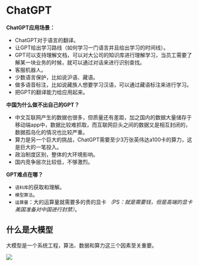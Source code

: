 # ChatGPT

**ChatGPT应用场景：**

- ChatGPT对于语言的翻译。
- 让GPT给出学习路线（如何学习一门语言并且给出学习的时间线）。
- GPT可以支持理解文档，可以对大公司的知识库进行理解学习，当员工需要了解某一块业务的时候，就可以通过对话来进行识别查找。
- 客服机器人。
- 少数语言保护，比如说沪语、藏语。
- 做多语音标注，比如说藏族人想要学习汉语，可以通过藏语标注来进行学习。
- 把GPT的翻译能力给应用起来。

**中国为什么做不出自己的GPT？**

* 中文互联网产生的数据也很多，但质量还有差距，加之国内的数据大量储存于移动端app中，数据比较难抓取，而互联网巨头之间的数据又是相互封闭的，数据孤岛化的情况也比较严重。
* 算力是另一个巨大的挑战，ChatGPT需要至少3万张英伟达a100卡的算力，这是巨大的一笔投入。
* 政治制度区别，整体的大环境影响。
* 国内竞争层次比较低，不够激烈。

**GPT难点在哪？**

- `语料库`的获取和理解。
- `模型算法`。
- `运算量`：大的运算量就需要多的贵的显卡 *（PS：就是需要钱，但是高端的显卡美国准备对中国进行封禁）*。

## 什么是大模型

大模型是一个系统工程，算法、数据和算力这三个因素至关重要。

![](https://blogs7245-1256587996.cos.ap-guangzhou.myqcloud.com/img/WX20230321-1.webp)
